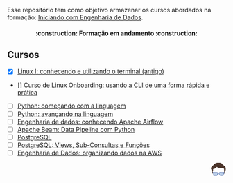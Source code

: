 
Esse repositório tem como objetivo armazenar os cursos abordados na formação: [Iniciando com Engenharia de Dados](https://cursos.alura.com.br/formacao-iniciando-engenharia-dados).


<h4 align="center"> 
    :construction:  Formação em andamento  :construction:
</h4>

## Cursos
- [x] [Linux I: conhecendo e utilizando o terminal (antigo)](https://cursos.alura.com.br/course/linux-ubuntu)
- [] [Curso de Linux Onboarding: usando a CLI de uma forma rápida e prática](https://cursos.alura.com.br/course/linux-onboarding-utilizar-cli-forma-rapida-pratica)
- [ ] [Python: começando com a linguagem](https://cursos.alura.com.br/course/python-introducao-a-linguagem)
- [ ] [Python: avançando na linguagem](https://cursos.alura.com.br/course/python-3-avancando-na-linguagem)
- [ ] [Engenharia de dados: conhecendo Apache Airflow](https://cursos.alura.com.br/course/engenharia-dados-apache-airflow)
- [ ] [Apache Beam: Data Pipeline com Python](https://cursos.alura.com.br/course/apache-beam-data-pipeline-python)
- [ ] [PostgreSQL](https://cursos.alura.com.br/course/introducao-postgresql-primeiros-passos)
- [ ] [PostgreSQL: Views, Sub-Consultas e Funções](https://cursos.alura.com.br/course/postgresql-views-sub-consultas-funcoes)
- [ ] [Engenharia de Dados: organizando dados na AWS](https://cursos.alura.com.br/course/engenharia-dados-organizando-dados-aws)

<div align="end">
<img src="./assets/imgs/logo-jean.png" height="30px"/>
</div>